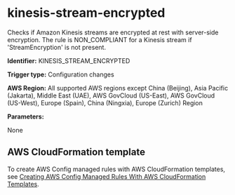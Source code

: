 # kinesis\-stream\-encrypted<a name="kinesis-stream-encrypted"></a>

Checks if Amazon Kinesis streams are encrypted at rest with server\-side encryption\. The rule is NON\_COMPLIANT for a Kinesis stream if 'StreamEncryption' is not present\. 

**Identifier:** KINESIS\_STREAM\_ENCRYPTED

**Trigger type:** Configuration changes

**AWS Region:** All supported AWS regions except China \(Beijing\), Asia Pacific \(Jakarta\), Middle East \(UAE\), AWS GovCloud \(US\-East\), AWS GovCloud \(US\-West\), Europe \(Spain\), China \(Ningxia\), Europe \(Zurich\) Region

**Parameters:**

None  

## AWS CloudFormation template<a name="w2aac12c31c27b9d357c15"></a>

To create AWS Config managed rules with AWS CloudFormation templates, see [Creating AWS Config Managed Rules With AWS CloudFormation Templates](aws-config-managed-rules-cloudformation-templates.md)\.